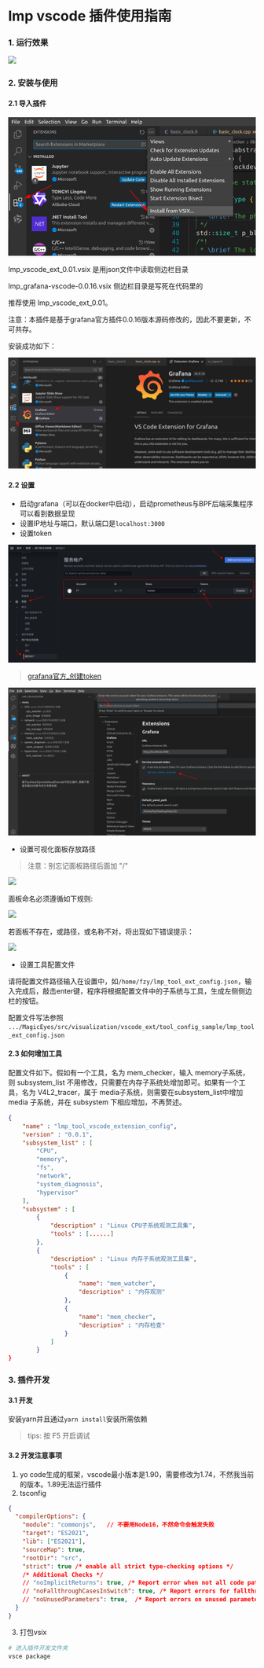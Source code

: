 #  lmp vscode 插件使用指南

### 1. 运行效果

![](./images/lmp_vscode_ext.gif)

### 2. 安装与使用

#### 2.1 导入插件

![import_vscode_ext](./images/import_vscode_ext.png)

lmp_vscode_ext_0.01.vsix 是用json文件中读取侧边栏目录

lmp_grafana-vscode-0.0.16.vsix 侧边栏目录是写死在代码里的

推荐使用 lmp_vscode_ext_0.01。

注意：本插件是基于grafana官方插件0.0.16版本源码修改的，因此不要更新，不可共存。

安装成功如下：

![lmp_ext_install_success](./images/lmp_ext_install_success.png)

#### 2.2 设置

- 启动grafana（可以在docker中启动），启动prometheus与BPF后端采集程序可以看到数据呈现
- 设置IP地址与端口，默认端口是`localhost:3000`
- 设置token

![create_token](./images/create_token.png)

> [grafana官方_创建token](https://grafana.com/docs/grafana/latest/administration/service-accounts/#create-a-service-account-in-grafana)

![set_token](./images/set_token.png)

- 设置可视化面板存放路径

> 注意：别忘记面板路径后面加 "/"

![](./images/set_panel_addr.png)

面板命名必须遵循如下规则:

![](./images/panel_name.png)

若面板不存在，或路径，或名称不对，将出现如下错误提示：

![](./images/error_info.png)

- 设置工具配置文件

请将配置文件路径输入在设置中，如`/home/fzy/lmp_tool_ext_config.json`，输入完成后，敲击enter键，程序将根据配置文件中的子系统与工具，生成左侧侧边栏的按钮。

配置文件写法参照 `.../MagicEyes/src/visualization/vscode_ext/tool_config_sample/lmp_tool_ext_config.json`

#### 2.3 如何增加工具

配置文件如下。假如有一个工具，名为 mem_checker，输入 memory子系统，则 subsystem_list 不用修改，只需要在内存子系统处增加即可。如果有一个工具，名为 V4L2_tracer，属于 media子系统，则需要在subsystem_list中增加 media 子系统，并在 subsystem 下相应增加，不再赘述。

```json
{
    "name" : "lmp_tool_vscode_extension_config",
    "version" : "0.0.1",
    "subsystem_list" : [
        "CPU",      
        "memory",
        "fs",
        "network",
        "system_diagnosis",
        "hypervisor"
    ],
    "subsystem" : [
        {
            "description" : "Linux CPU子系统观测工具集",
            "tools" : [......]
        },
        {
            "description" : "Linux 内存子系统观测工具集",
            "tools" : [
                {
                    "name": "mem_watcher",
                    "description" : "内存观测"
                },
        		{
                    "name": "mem_checker",
                    "description" : "内存检查"
                }
            ]
        }
} 
```


### 3. 插件开发

#### 3.1 开发

安装yarn并且通过`yarn install`安装所需依赖

>  tips: 按 F5 开启调试

#### 3.2 开发注意事项

1. yo code生成的框架，vscode最小版本是1.90，需要修改为1.74，不然我当前的版本。1.89无法运行插件
2. tsconfig

```json
{
  "compilerOptions": {
    "module": "commonjs",   // 不要用Node16，不然命令会触发失败
    "target": "ES2021",
    "lib": ["ES2021"],
    "sourceMap": true,
    "rootDir": "src",
    "strict": true /* enable all strict type-checking options */
    /* Additional Checks */
    // "noImplicitReturns": true, /* Report error when not all code paths in function return a value. */
    // "noFallthroughCasesInSwitch": true, /* Report errors for fallthrough cases in switch statement. */
    // "noUnusedParameters": true,  /* Report errors on unused parameters. */
  }
}
```

3.  打包vsix

```bash
# 进入插件开发文件夹
vsce package
```



